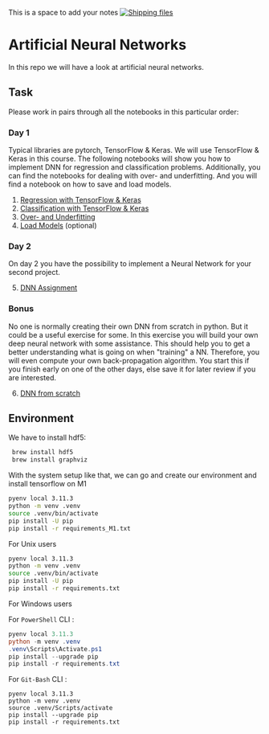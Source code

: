 This is a space to add your notes
[![Shipping files](https://github.com/neuefische/ds-artificial-neural-networks/actions/workflows/workflow-04.yml/badge.svg?branch=main&event=workflow_dispatch)](https://github.com/neuefische/ds-artificial-neural-networks/actions/workflows/workflow-04.yml)

# Artificial Neural Networks

In this repo we will have a look at artificial neural networks.

## Task

Please work in pairs through all the notebooks in this particular order:

### Day 1

Typical libraries are pytorch, TensorFlow & Keras. We will use TensorFlow & Keras in this course. The following notebooks will show you how to implement DNN for regression and classification problems. Additionally, you can find the notebooks for dealing with over- and underfitting. And you will find a notebook on how to save and load models.

1. [Regression with TensorFlow & Keras](day_1/01_Regression_TensorFlow_Keras.ipynb)
2. [Classification with TensorFlow & Keras](day_1/02_Classification_TensorFlow_Keras.ipynb)
3. [Over- and Underfitting](day_1/03_Overfit_Underfit.ipynb)
4. [Load Models](day_1/04_Load_saved_Models.ipynb) (optional)

### Day 2

On day 2 you have the possibility to implement a Neural Network for your second project.

5. [DNN Assignment](day_2/05_DNN_Assignment.ipynb)

### Bonus

No one is normally creating their own DNN from scratch in python. But it could be a useful exercise for some. In this exercise you will build your own deep neural network with some assistance. This should help you to get a better understanding what is going on when "training" a NN.
Therefore, you will even compute your own back-propagation algorithm. You start this if you finish early on one of the other days, else save it for later review if you are interested.

6. [DNN from scratch](bonus/00_DNN_from_scratch.ipynb) 

## Environment

We have to install hdf5:

```BASH
 brew install hdf5
 brew install graphviz
```
With the system setup like that, we can go and create our environment and install tensorflow on M1

```BASH
pyenv local 3.11.3
python -m venv .venv
source .venv/bin/activate
pip install -U pip
pip install -r requirements_M1.txt
```

For Unix users

```BASH
pyenv local 3.11.3
python -m venv .venv
source .venv/bin/activate
pip install -U pip
pip install -r requirements.txt
```
For Windows users

For `PowerShell` CLI :

 ```PowerShell
 pyenv local 3.11.3
 python -m venv .venv
 .venv\Scripts\Activate.ps1
 pip install --upgrade pip
 pip install -r requirements.txt
 ```

 For `Git-Bash` CLI :
 ```
 pyenv local 3.11.3
 python -m venv .venv
 source .venv/Scripts/activate
 pip install --upgrade pip
 pip install -r requirements.txt
 ```
